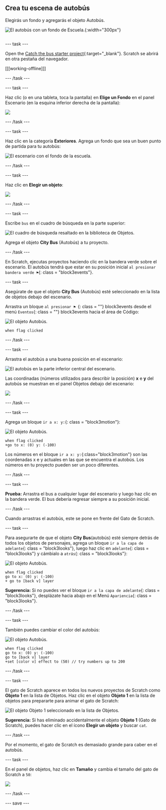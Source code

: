 ## Crea tu escena de autobús

<div style="display: flex; flex-wrap: wrap">
<div style="flex-basis: 200px; flex-grow: 1; margin-right: 15px;">
Elegirás un fondo y agregarás el objeto Autobús.
</div>
<div>

![El autobús con un fondo de Escuela.](images/bus-scene.png){:width="300px"}

</div>
</div>

--- task ---

Open the [Catch the bus starter project](https://scratch.mit.edu/projects/582214330/editor){:target="_blank"}. Scratch se abrirá en otra pestaña del navegador.

[[[working-offline]]]

--- /task ---

--- task ---

Haz clic (o en una tableta, toca la pantalla) en **Elige un Fondo** en el panel Escenario (en la esquina inferior derecha de la pantalla):

![](images/choose-a-backdrop.png)

--- /task ---

--- task ---

Haz clic en la categoría **Exteriores**. Agrega un fondo que sea un buen punto de partida para tu autobús:

![El escenario con el fondo de la escuela.](images/outdoor-backdrop.png)

--- /task ---

--- task ---

Haz clic en **Elegir un objeto**:

![](images/choose-sprite-menu.png)

--- /task ---

--- task ---

Escribe `bus` en el cuadro de búsqueda en la parte superior:

![El cuadro de búsqueda resaltado en la biblioteca de Objetos.](images/bus-search.png)

Agrega el objeto **City Bus** (Autobús) a tu proyecto.

--- /task ---

 En Scratch, ejecutas proyectos haciendo clic en la bandera verde sobre el escenario. El autobús tendrá que estar en su posición inicial `al presionar bandera verde ⚑`{: class = "block3events"}.

--- task ---

Asegúrate de que el objeto **City Bus** (Autobús) esté seleccionado en la lista de objetos debajo del escenario.

Arrastra un bloque `al presionar ⚑ `{: class = ""} block3events desde el menú `Eventos`{: class = ""} block3events hacia el área de Código:

![El objeto Autobús.](images/bus-sprite.png)

```blocks3
when flag clicked
```

--- /task ---

--- task ---

Arrastra el autobús a una buena posición en el escenario:

![El autobús en la parte inferior central del escenario.](images/bus-bottom-middle.png)

Las coordinadas (números utilizados para describir la posición) **x** e **y** del autobús se muestran en el panel Objetos debajo del escenario:

![](images/coords-sprite-pane.png)


--- /task ---

--- task ---

Agrega un bloque `ir a x: y:`{: class = "block3motion"}:

![El objeto Autobús.](images/bus-sprite.png)

```blocks3
when flag clicked
+go to x: (0) y: (-100)
```

Los números en el bloque `ir a x: y:`{:class="block3motion"} son las coordenadas x e y actuales en las que se encuentra el autobús. Los números en tu proyecto pueden ser un poco diferentes.

--- /task ---

--- task ---

**Prueba:** Arrastra el bus a cualquier lugar del escenario y luego haz clic en la bandera verde. El bus debería regresar siempre a su posición inicial.

--- /task ---

Cuando arrastras el autobús, este se pone en frente del Gato de Scratch.

--- task ---

Para asegurarte de que el objeto **City Bus**(autobús) esté siempre detrás de todos los objetos de personajes, agrega un bloque `ir a la capa de adelante`{: class = "block3looks"}, luego haz clic en `adelante`{: class = "block3looks"} y cámbialo a `atrás`{: class = "block3looks"}:

![El objeto Autobús.](images/bus-sprite.png)

```blocks3
when flag clicked
go to x: (0) y: (-100)
+ go to [back v] layer
```

**Sugerencia:** Si no puedes ver el bloque `ir a la capa de adelante`{: class = "block3looks"}, desplázate hacia abajo en el Menú `Apariencia`{: class = "block3looks"}.

--- /task ---

--- task ---

También puedes cambiar el color del autobús:

![El objeto Autobús.](images/bus-sprite.png)

```blocks3
when flag clicked
go to x: (0) y: (-100)
go to [back v] layer
+set [color v] effect to (50) // try numbers up to 200
```

--- /task ---

--- task ---

El gato de Scratch aparece en todos los nuevos proyectos de Scratch como **Objeto 1** en la lista de Objetos. Haz clic en el objeto **Objeto 1** en la lista de objetos para prepararte para animar el gato de Scratch:

![El objeto Objeto 1 seleccionado en la lista de Objetos.](images/sprite1-selected.png)

**Sugerencia:** Si has eliminado accidentalmente el objeto **Objeto 1** (Gato de Scratch), puedes hacer clic en el ícono **Elegir un objeto** y buscar `cat`.

--- /task ---

Por el momento, el gato de Scratch es demasiado grande para caber en el autobús.

--- task ---

En el panel de objetos, haz clic en **Tamaño** y cambia el tamaño del gato de Scratch a `50`:

![](images/sprite-pane-size.png)

--- /task ---

--- save ---
